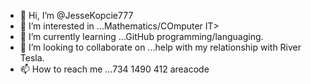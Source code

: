 - 👋 Hi, I’m @JesseKopcie777
- 👀 I’m interested in ...Mathematics/COmputer IT>
- 🌱 I’m currently learning ...GitHub programming/languaging.
- 💞️ I’m looking to collaborate on ...help with my relationship with River Tesla.
- 📫 How to reach me ...734 1490 412 areacode

<!---
JesseKopcie777/JesseKopcie777 is a ✨ special ✨ repository because its `README.md` (this file) appears on your GitHub profile.
You can click the Preview link to take a look at your changes.
--->
